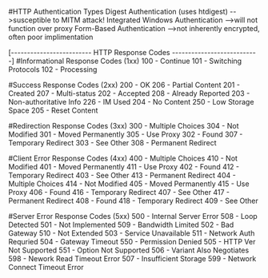#HTTP Authentication Types
Digest Authentication (uses htdigest)
-->susceptible to MITM attack!
Integrated Windows Authentication
-->will not function over proxy
Form-Based Authentication
-->not inherently encrypted, often poor implimentation

[------------------------- HTTP Response Codes ---------------------------]
#Informational Response Codes (1xx)
100 - Continue
101 - Switching Protocols
102 - Processing

#Success Response Codes (2xx)
200 - OK				206 - Partial Content
201 - Created				207 - Multi-status
202 - Accepted				208 - Already Reported
203 - Non-authoritative Info		226 - IM Used
204 - No Content			250 - Low Storage Space
205 - Reset Content

#Redirection Response Codes (3xx)
300 - Multiple Choices			304 - Not Modified
301 - Moved Permanently			305 - Use Proxy
302 - Found				307 - Temporary Redirect
303 - See Other				308 - Permanent Redirect

#Client Error Response Codes (4xx)
400 - Multiple Choices			410 - Not Modified
401 - Moved Permanently			411 - Use Proxy
402 - Found				412 - Temporary Redirect
403 - See Other				413 - Permanent Redirect
404 - Multiple Choices			414 - Not Modified
405 - Moved Permanently			415 - Use Proxy
406 - Found				416 - Temporary Redirect
407 - See Other				417 - Permanent Redirect
408 - Found				418 - Temporary Redirect
409 - See Other			

#Server Error Response Codes (5xx)
500 - Internal Server Error		508 - Loop Detected
501 - Not Implemented			509 - Bandwidth Limited
502 - Bad Gateway			510 - Not Extended
503 - Service Unavailable		511 - Network Auth Requried
504 - Gateway Timeout			550 - Permission Denied
505 - HTTP Ver Not Supported		551 - Option Not Supported
506 - Variant Also Negotiates		598 - Nework Read Timeout Error
507 - Insufficient Storage		599 - Network Connect Timeout Error

